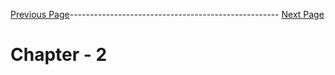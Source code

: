 


[Previous Page](https://github.com/EtricKombat/Course_Practical_Guide_EKS/blob/master/_docs/ch2/external_dns.md)---------------------------------------------------- [Next Page](https://github.com/EtricKombat/Course_Practical_Guide_EKS/blob/master/_docs/ch2/installing_the_bookstore_p2.md)



# Chapter - 2 

## 

